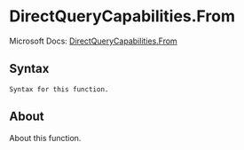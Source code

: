 ---
---

# DirectQueryCapabilities.From

Microsoft Docs: [DirectQueryCapabilities.From](https://docs.microsoft.com/en-us/powerquery-m/directquerycapabilities-from)

## Syntax

```powerquery-m
Syntax for this function.
```

## About

About this function.

